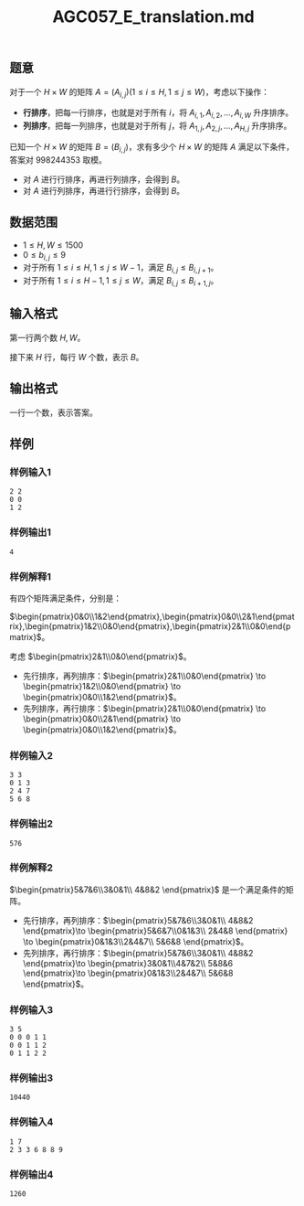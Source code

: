 ﻿---
title: "AGC057_E_translation.md"
tags: []
author: ""
created: ""
---

## 题意 

对于一个 $H\times W$ 的矩阵 $A=(A_{i,j})(1\le i\le H,1\le j\le W)$，考虑以下操作：

- **行排序**，把每一行排序，也就是对于所有 $i$，将 $A_{i,1},A_{i,2},...,A_{i,W}$ 升序排序。
- **列排序**，把每一列排序，也就是对于所有 $j$，将 $A_{1,j},A_{2,j},...,A_{H,j}$ 升序排序。

已知一个 $H\times W$ 的矩阵 $B=(B_{i,j})$，求有多少个 $H\times W$ 的矩阵 $A$ 满足以下条件，答案对 $998244353$ 取模。

- 对 $A$ 进行行排序，再进行列排序，会得到 $B$。
- 对 $A$ 进行列排序，再进行行排序，会得到 $B$。

## 数据范围

- $1\le H,W\le 1500$
- $0\le b_{i,j}\le 9$
- 对于所有 $1\le i\le H,1\le j\le W-1$，满足 $B_{i,j}\le B_{i,j+1}$。
- 对于所有 $1\le i\le H-1,1\le j\le W$，满足 $B_{i,j}\le B_{i+1,j}$。

## 输入格式

第一行两个数 $H,W$。

接下来 $H$ 行，每行 $W$ 个数，表示 $B$。

## 输出格式

一行一个数，表示答案。

## 样例

### 样例输入1

```
2 2
0 0
1 2
```

### 样例输出1

```
4
```

### 样例解释1

有四个矩阵满足条件，分别是：

$\begin{pmatrix}0&0\\1&2\end{pmatrix},\begin{pmatrix}0&0\\2&1\end{pmatrix},\begin{pmatrix}1&2\\0&0\end{pmatrix},\begin{pmatrix}2&1\\0&0\end{pmatrix}$。

考虑 $\begin{pmatrix}2&1\\0&0\end{pmatrix}$。

- 先行排序，再列排序：$\begin{pmatrix}2&1\\0&0\end{pmatrix} \to \begin{pmatrix}1&2\\0&0\end{pmatrix} \to \begin{pmatrix}0&0\\1&2\end{pmatrix}$。
- 先列排序，再行排序：$\begin{pmatrix}2&1\\0&0\end{pmatrix} \to \begin{pmatrix}0&0\\2&1\end{pmatrix} \to \begin{pmatrix}0&0\\1&2\end{pmatrix}$。

### 样例输入2

```
3 3
0 1 3
2 4 7
5 6 8
```

### 样例输出2

```
576
```

### 样例解释2

$\begin{pmatrix}5&7&6\\3&0&1\\ 4&8&2 \end{pmatrix}$ 是一个满足条件的矩阵。

- 先行排序，再列排序：$\begin{pmatrix}5&7&6\\3&0&1\\ 4&8&2 \end{pmatrix}\to \begin{pmatrix}5&6&7\\0&1&3\\ 2&4&8 \end{pmatrix} \to \begin{pmatrix}0&1&3\\2&4&7\\ 5&6&8 \end{pmatrix}$。
- 先列排序，再行排序：$\begin{pmatrix}5&7&6\\3&0&1\\ 4&8&2 \end{pmatrix}\to \begin{pmatrix}3&0&1\\4&7&2\\ 5&8&6 \end{pmatrix}\to \begin{pmatrix}0&1&3\\2&4&7\\ 5&6&8 \end{pmatrix}$。

### 样例输入3

```
3 5
0 0 0 1 1
0 0 1 1 2
0 1 1 2 2
```

### 样例输出3

```
10440
```

### 样例输入4

```
1 7
2 3 3 6 8 8 9
```

### 样例输出4

```
1260
```

